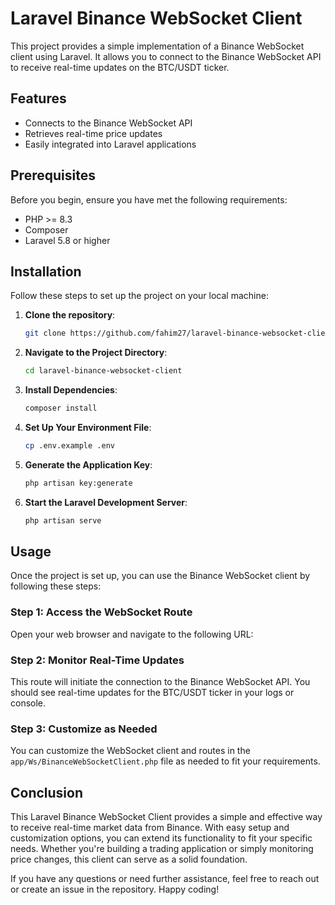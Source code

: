 # Laravel Binance WebSocket Client

This project provides a simple implementation of a Binance WebSocket client using Laravel. It allows you to connect to the Binance WebSocket API to receive real-time updates on the BTC/USDT ticker.

## Features

-   Connects to the Binance WebSocket API
-   Retrieves real-time price updates
-   Easily integrated into Laravel applications

## Prerequisites

Before you begin, ensure you have met the following requirements:

-   PHP >= 8.3
-   Composer
-   Laravel 5.8 or higher

## Installation

Follow these steps to set up the project on your local machine:

1. **Clone the repository**:
    ```bash
    git clone https://github.com/fahim27/laravel-binance-websocket-client.git
    ```
2. **Navigate to the Project Directory**:
    ```bash
    cd laravel-binance-websocket-client
    ```
3. **Install Dependencies**:
    ```bash
    composer install
    ```
4. **Set Up Your Environment File**:
    ```bash
    cp .env.example .env
    ```
5. **Generate the Application Key**:
    ```bash
    php artisan key:generate
    ```
6. **Start the Laravel Development Server**:
    ```bash
    php artisan serve
    ```

## Usage

Once the project is set up, you can use the Binance WebSocket client by following these steps:

### Step 1: Access the WebSocket Route

Open your web browser and navigate to the following URL:

### Step 2: Monitor Real-Time Updates

This route will initiate the connection to the Binance WebSocket API. You should see real-time updates for the BTC/USDT ticker in your logs or console.

### Step 3: Customize as Needed

You can customize the WebSocket client and routes in the `app/Ws/BinanceWebSocketClient.php` file as needed to fit your requirements.

## Conclusion

This Laravel Binance WebSocket Client provides a simple and effective way to receive real-time market data from Binance. With easy setup and customization options, you can extend its functionality to fit your specific needs. Whether you're building a trading application or simply monitoring price changes, this client can serve as a solid foundation.

If you have any questions or need further assistance, feel free to reach out or create an issue in the repository. Happy coding!
